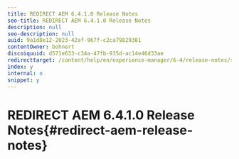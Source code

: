 ```yaml
---
title: REDIRECT AEM 6.4.1.0 Release Notes
seo-title: REDIRECT AEM 6.4.1.0 Release Notes
description: null
seo-description: null
uuid: 9a1d8e12-2023-42af-967f-c2ca79829381
contentOwner: bohnert
discoiquuid: d571e633-c34a-47fb-935d-ac14e46d33ae
redirecttarget: /content/help/en/experience-manager/6-4/release-notes/sp-release-notes
index: y
internal: n
snippet: y
---
```


# REDIRECT AEM 6.4.1.0 Release Notes{#redirect-aem-release-notes}

